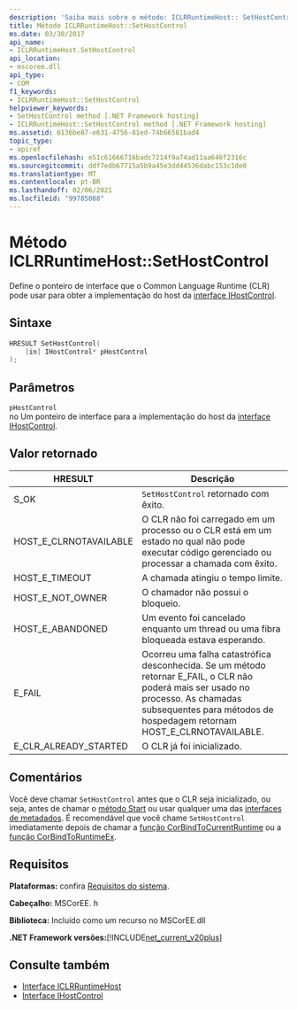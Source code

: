 ```yaml
---
description: 'Saiba mais sobre o método: ICLRRuntimeHost:: SetHostControl'
title: Método ICLRRuntimeHost::SetHostControl
ms.date: 03/30/2017
api_name:
- ICLRRuntimeHost.SetHostControl
api_location:
- mscoree.dll
api_type:
- COM
f1_keywords:
- ICLRRuntimeHost::SetHostControl
helpviewer_keywords:
- SetHostControl method [.NET Framework hosting]
- ICLRRuntimeHost::SetHostControl method [.NET Framework hosting]
ms.assetid: 6136be87-e631-4756-81ed-74b66581bad4
topic_type:
- apiref
ms.openlocfilehash: e51c61666716badc7214f9a74ad11aa646f2316c
ms.sourcegitcommit: ddf7edb67715a5b9a45e3dd44536dabc153c1de0
ms.translationtype: MT
ms.contentlocale: pt-BR
ms.lasthandoff: 02/06/2021
ms.locfileid: "99785088"
---
```

# <a name="iclrruntimehostsethostcontrol-method"></a>Método ICLRRuntimeHost::SetHostControl

Define o ponteiro de interface que o Common Language Runtime (CLR) pode usar para obter a implementação do host da [interface IHostControl](ihostcontrol-interface.md).  
  
## <a name="syntax"></a>Sintaxe  
  
```cpp  
HRESULT SetHostControl(  
    [in] IHostControl* pHostControl  
);  
```  
  
## <a name="parameters"></a>Parâmetros  

 `pHostControl`  
 no Um ponteiro de interface para a implementação do host da [interface IHostControl](ihostcontrol-interface.md).  
  
## <a name="return-value"></a>Valor retornado  
  
|HRESULT|Descrição|  
|-------------|-----------------|  
|S_OK|`SetHostControl` retornado com êxito.|  
|HOST_E_CLRNOTAVAILABLE|O CLR não foi carregado em um processo ou o CLR está em um estado no qual não pode executar código gerenciado ou processar a chamada com êxito.|  
|HOST_E_TIMEOUT|A chamada atingiu o tempo limite.|  
|HOST_E_NOT_OWNER|O chamador não possui o bloqueio.|  
|HOST_E_ABANDONED|Um evento foi cancelado enquanto um thread ou uma fibra bloqueada estava esperando.|  
|E_FAIL|Ocorreu uma falha catastrófica desconhecida. Se um método retornar E_FAIL, o CLR não poderá mais ser usado no processo. As chamadas subsequentes para métodos de hospedagem retornam HOST_E_CLRNOTAVAILABLE.|  
|E_CLR_ALREADY_STARTED|O CLR já foi inicializado.|  
  
## <a name="remarks"></a>Comentários  

 Você deve chamar `SetHostControl` antes que o CLR seja inicializado, ou seja, antes de chamar o [método Start](iclrruntimehost-start-method.md) ou usar qualquer uma das [interfaces de metadados](../metadata/metadata-interfaces.md). É recomendável que você chame `SetHostControl` imediatamente depois de chamar a [função CorBindToCurrentRuntime](corbindtocurrentruntime-function.md) ou a [função CorBindToRuntimeEx](corbindtoruntimeex-function.md).  
  
## <a name="requirements"></a>Requisitos  

 **Plataformas:** confira [Requisitos do sistema](../../get-started/system-requirements.md).  
  
 **Cabeçalho:** MSCorEE. h  
  
 **Biblioteca:** Incluído como um recurso no MSCorEE.dll  
  
 **.NET Framework versões:**[!INCLUDE[net_current_v20plus](../../../../includes/net-current-v20plus-md.md)]  
  
## <a name="see-also"></a>Consulte também

- [Interface ICLRRuntimeHost](iclrruntimehost-interface.md)
- [Interface IHostControl](ihostcontrol-interface.md)

